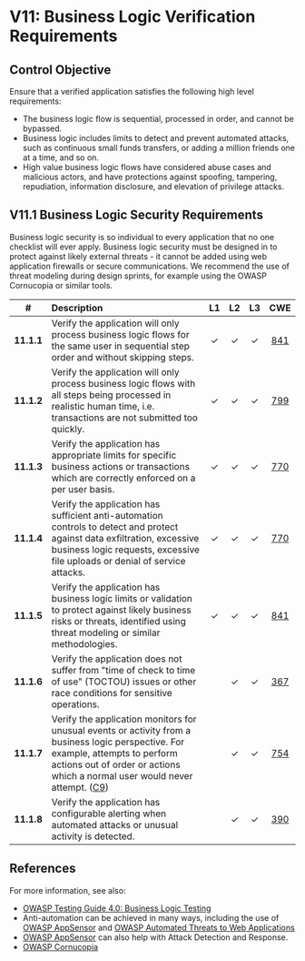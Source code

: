 # V11: Business Logic Verification Requirements

## Control Objective

Ensure that a verified application satisfies the following high level requirements:

* The business logic flow is sequential, processed in order, and cannot be bypassed.
* Business logic includes limits to detect and prevent automated attacks, such as continuous small funds transfers, or adding a million friends one at a time, and so on.
* High value business logic flows have considered abuse cases and malicious actors, and have protections against spoofing, tampering, repudiation, information disclosure, and elevation of privilege attacks.

## V11.1 Business Logic Security Requirements

Business logic security is so individual to every application that no one checklist will ever apply. Business logic security must be designed in to protect against likely external threats - it cannot be added using web application firewalls or secure communications. We recommend the use of threat modeling during design sprints, for example using the OWASP Cornucopia or similar tools.

| # | Description | L1 | L2 | L3 | CWE |
| :---: | :--- | :---: | :---:| :---: | :---: |
| **11.1.1** | Verify the application will only process business logic flows for the same user in sequential step order and without skipping steps.| ✓ | ✓ | ✓ | [841](https://cwe.mitre.org/data/definitions/841.html) |
| **11.1.2** | Verify the application will only process business logic flows with all steps being processed in realistic human time, i.e. transactions are not submitted too quickly.| ✓ | ✓ | ✓ | [799](https://cwe.mitre.org/data/definitions/799.html) |
| **11.1.3** | Verify the application has appropriate limits for specific business actions or transactions which are correctly enforced on a per user basis. | ✓ | ✓ | ✓ | [770](https://cwe.mitre.org/data/definitions/770.html) |
| **11.1.4** | Verify the application has sufficient anti-automation controls to detect and protect against data exfiltration, excessive business logic requests, excessive file uploads or denial of service attacks. | ✓ | ✓ | ✓ | [770](https://cwe.mitre.org/data/definitions/770.html) |
| **11.1.5** | Verify the application has business logic limits or validation to protect against likely business risks or threats, identified using threat modeling or similar methodologies. | ✓ | ✓ | ✓ | [841](https://cwe.mitre.org/data/definitions/841.html) |
| **11.1.6** | Verify the application does not suffer from "time of check to time of use" (TOCTOU) issues or other race conditions for sensitive operations. | | ✓ | ✓ | [367](https://cwe.mitre.org/data/definitions/367.html) |
| **11.1.7** | Verify the application monitors for unusual events or activity from a business logic perspective. For example, attempts to perform actions out of order or actions which a normal user would never attempt. ([C9](https://www.owasp.org/index.php/OWASP_Proactive_Controls#tab=Formal_Numbering)) | | ✓ | ✓ | [754](https://cwe.mitre.org/data/definitions/754.html) |
| **11.1.8** | Verify the application has configurable alerting when automated attacks or unusual activity is detected. | | ✓ | ✓ | [390](https://cwe.mitre.org/data/definitions/390.html) |

## References

For more information, see also:

* [OWASP Testing Guide 4.0: Business Logic Testing](https://www.owasp.org/index.php/Testing_for_business_logic)
* Anti-automation can be achieved in many ways, including the use of [OWASP AppSensor](https://www.owasp.org/index.php/OWASP_AppSensor_Project) and [OWASP Automated Threats to Web Applications](https://www.owasp.org/index.php/OWASP_Automated_Threats_to_Web_Applications)
* [OWASP AppSensor](https://www.owasp.org/index.php/OWASP_AppSensor_Project) can also help with Attack Detection and Response.
* [OWASP Cornucopia](https://www.owasp.org/index.php/OWASP_Cornucopia)
